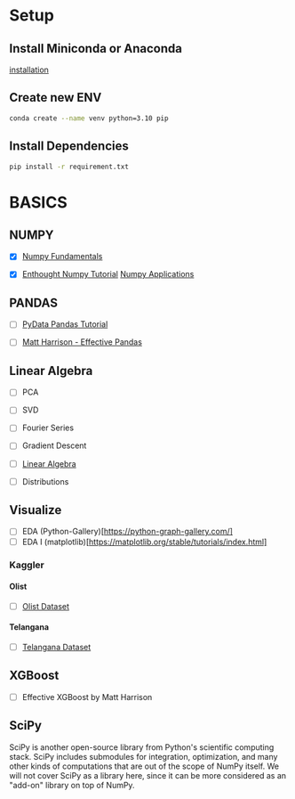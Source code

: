 # Setup

## Install Miniconda or Anaconda
[installation](https://docs.conda.io/projects/miniconda/en/latest/miniconda-install.html)

## Create new ENV
```sh
conda create --name venv python=3.10 pip
```

## Install Dependencies
```sh
pip install -r requirement.txt
```

# BASICS

## NUMPY
- [X] [Numpy Fundamentals](https://numpy.org/doc/stable/user/absolute_beginners.html)
- [X] [Enthought Numpy Tutorial](https://www.youtube.com/watch?v=ZB7BZMhfPgk)
[Numpy Applications](./Learn%20Numpy/assets/numpy%20applications.png)


## PANDAS
- [ ] [PyData Pandas Tutorial](https://www.youtube.com/watch?v=iYie42M1ZyU&pp=ygUTcGFuZGFzIHB5ZGF0YSB0YWxrcw%3D%3D)
- [ ] [Matt Harrison - Effective Pandas](https://www.youtube.com/watch?v=zgbUk90aQ6A&pp=ygUTcGFuZGFzIHB5ZGF0YSB0YWxrcw%3D%3D)


## Linear Algebra
- [ ] PCA
- [ ] SVD
- [ ] Fourier Series
- [ ] Gradient Descent
- [ ] [Linear Algebra](https://numpy.org/numpy-tutorials/content/tutorial-svd.html)
- [ ] Distributions


## Visualize
- [ ] EDA (Python-Gallery)[https://python-graph-gallery.com/]
- [ ] EDA I (matplotlib)[https://matplotlib.org/stable/tutorials/index.html]

### Kaggler
#### Olist
- [ ] [Olist Dataset](https://www.kaggle.com/datasets/olistbr/brazilian-ecommerce?datasetId=55151&sortBy=commentCount)

#### Telangana
- [ ] [Telangana Dataset](data.telangana.gov.in)


## XGBoost
- [ ] Effective XGBoost by Matt Harrison



## SciPy

SciPy is another open-source library from Python's scientific computing stack. SciPy includes submodules for integration, optimization, and many other kinds of computations that are out of the scope of NumPy itself. We will not cover SciPy as a library here, since it can be more considered as an "add-on" library on top of NumPy.